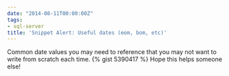 ```yaml
---
date: "2014-08-11T00:00:00Z"
tags:
- sql-server
title: 'Snippet Alert: Useful dates (eom, bom, etc)'
---
```


Common date values you may need to reference that you may not want to write from scratch each time.
{% gist 5390417 %}
 Hope this helps someone else!
